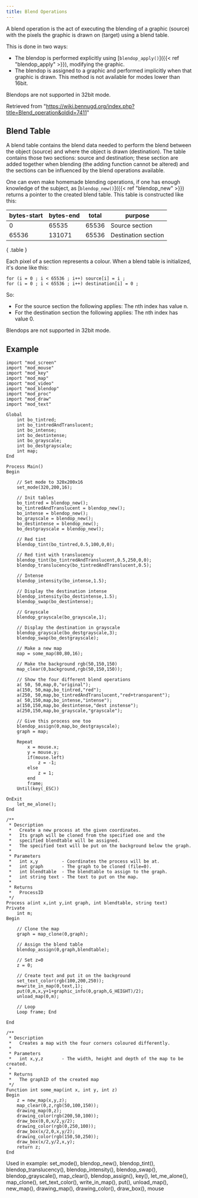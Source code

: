 ```yaml
---
title: Blend Operations
---
```


A blend operation is the act of executing the blending of a graphic (source) with the pixels the graphic is drawn on (target) using a blend table.

This is done in two ways:

- The blendop is performed explicitly using [`blendop_apply()`]({{< ref "blendop_apply" >}}), modifying the graphic.
- The blendop is assigned to a graphic and performed implicitly when that graphic is drawn. This method is not available for modes lower than 16bit.

Blendops are not supported in 32bit mode.

Retrieved from "https://wiki.bennugd.org/index.php?title=Blend_operation&oldid=7411"

## Blend Table

A blend table contains the blend data needed to perform the blend between the object (source) and where the object is drawn (destination). The table contains those two sections: source and destination; these section are added together when blending (the adding function cannot be altered) and the sections can be influenced by the blend operations available.

One can even make homemade blending operations, if one has enough knowledge of the subject, as [`blendop_new()`]({{< ref "blendop_new" >}}) returns a pointer to the created blend table. This table is constructed like this:

| bytes-start | bytes-end | total | purpose |
|---|---|---|---|
| 0 | 65535 | 65536 | Source section |
|65536  | 131071 | 65536 | Destination section |
{ .table }

Each pixel of a section represents a colour. When a blend table is initialized, it's done like this:

```
for (i = 0 ; i < 65536 ; i++) source[i] = i ;
for (i = 0 ; i < 65536 ; i++) destination[i] = 0 ;
```

So:

- For the source section the following applies: The nth index has value n.
- For the destination section the following applies: The nth index has value 0.

Blendops are not supported in 32bit mode.

## Example

```
import "mod_screen"
import "mod_mouse"
import "mod_key"
import "mod_map"
import "mod_video"
import "mod_blendop"
import "mod_proc"
import "mod_draw"
import "mod_text"

Global
    int bo_tintred;
    int bo_tintredAndTranslucent;
    int bo_intense;
    int bo_destintense;
    int bo_grayscale;
    int bo_destgrayscale;
    int map;
End

Process Main()
Begin

    // Set mode to 320x200x16
    set_mode(320,200,16);

    // Init tables
    bo_tintred = blendop_new();
    bo_tintredAndTranslucent = blendop_new();
    bo_intense = blendop_new();
    bo_grayscale = blendop_new();
    bo_destintense = blendop_new();
    bo_destgrayscale = blendop_new();

    // Red tint
    blendop_tint(bo_tintred,0.5,100,0,0);

    // Red tint with translucency
    blendop_tint(bo_tintredAndTranslucent,0.5,250,0,0);
    blendop_translucency(bo_tintredAndTranslucent,0.5);

    // Intense
    blendop_intensity(bo_intense,1.5);

    // Display the destination intense
    blendop_intensity(bo_destintense,1.5);
    blendop_swap(bo_destintense);

    // Grayscale
    blendop_grayscale(bo_grayscale,1);

    // Display the destination in grayscale
    blendop_grayscale(bo_destgrayscale,3);
    blendop_swap(bo_destgrayscale);

    // Make a new map
    map = some_map(80,80,16);

    // Make the background rgb(50,150,150)
    map_clear(0,background,rgb(50,150,150));

    // Show the four different blend operations
    a( 50, 50,map,0,"original");
    a(150, 50,map,bo_tintred,"red");
    a(250, 50,map,bo_tintredAndTranslucent,"red+transparent");
    a( 50,150,map,bo_intense,"intense");
    a(150,150,map,bo_destintense,"dest instense");
    a(250,150,map,bo_grayscale,"grayscale");

    // Give this process one too
    blendop_assign(0,map,bo_destgrayscale);
    graph = map;

    Repeat
        x = mouse.x;
        y = mouse.y;
        if(mouse.left)
            z = -1;
        else
            z = 1;
        end
        frame;
    Until(key(_ESC))

OnExit
    let_me_alone();
End

/**
 * Description
 *   Create a new process at the given coordinates.
 *   Its graph will be cloned from the specified one and the
 *   specified blendtable will be assigned.
 *   The specified text will be put on the background below the graph.
 *
 * Parameters
 *   int x,y         - Coordinates the process will be at.
 *   int graph       - The graph to be cloned (file=0).
 *   int blendtable  - The blendtable to assign to the graph.
 *   int string text - The text to put on the map.
 *
 * Returns
 *   ProcessID
 */
Process a(int x,int y,int graph, int blendtable, string text)
Private
    int m;
Begin

    // Clone the map
    graph = map_clone(0,graph);

    // Assign the blend table
    blendop_assign(0,graph,blendtable);

    // Set z=0
    z = 0;

    // Create text and put it on the background
    set_text_color(rgb(100,200,250));
    m=write_in_map(0,text,1);
    put(0,m,x,y+1+graphic_info(0,graph,G_HEIGHT)/2);
    unload_map(0,m);

    // Loop
    Loop frame; End

End

/**
 * Description
 *   Creates a map with the four corners coloured differently.
 *
 * Parameters
 *   int x,y,z       - The width, height and depth of the map to be created.
 *
 * Returns
 *   The graphID of the created map
 */
Function int some_map(int x, int y, int z)
Begin
    z = new_map(x,y,z);
    map_clear(0,z,rgb(50,100,150));
    drawing_map(0,z);
    drawing_color(rgb(200,50,100));
    draw_box(0,0,x/2,y/2);
    drawing_color(rgb(0,250,100));
    draw_box(x/2,0,x,y/2);
    drawing_color(rgb(150,50,250));
    draw_box(x/2,y/2,x,y);
    return z;
End
```

Used in example: set_mode(), blendop_new(), blendop_tint(), blendop_translucency(), blendop_intensity(), blendop_swap(), blendop_grayscale(), map_clear(), blendop_assign(), key(), let_me_alone(), map_clone(), set_text_color(), write_in_map(), put(), unload_map(), new_map(), drawing_map(), drawing_color(), draw_box(), mouse

